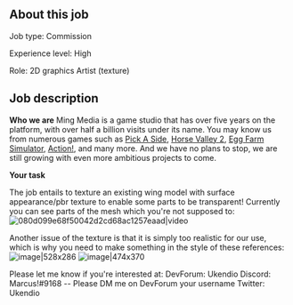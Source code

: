 ## About this job

Job type: Commission

Experience level: High

Role: 2D graphics Artist (texture)

## Job description

**Who we are**
Ming Media is a game studio that has over five years on the platform, with over half a billion visits under its name. You may know us from numerous games such as [Pick A Side](https://www.roblox.com/games/663655429/Pick-A-Side?refPageId=e2300cc5-1034-4ce6-aa21-ec43582f1de6), [Horse Valley 2](https://www.roblox.com/games/2830250344/Horse-Valley-2-BETA?refPageId=7b139857-6536-45c8-97d2-2a88e43f3750), [Egg Farm Simulator](https://www.roblox.com/games/1828509885/AUTO-EGGS-Egg-Farm-Simulator?refPageId=7b139857-6536-45c8-97d2-2a88e43f3750), [Action!](https://www.roblox.com/games/1069607513/Action?refPageId=887ffd69-244a-41b7-aa93-7df7e3e1af6f), and many more. And we have no plans to stop, we are still growing with even more ambitious projects to come. 

**Your task** 

The job entails to texture an existing wing model with surface appearance/pbr texture to enable some parts to be transparent! Currently you can see parts of the mesh which you're not supposed to: 
![080d099e68f50042d2cd68ac1257eaad|video](upload://pucxP2WPotNVaM7v5OWDYl8NZhy.mp4) 

Another issue of the texture is that it is simply too realistic for our use, which is why you need to make something in the style of these references: 
![image|528x286](upload://5KvGvt8KojFSrKt1AATP7gE4Z8N.png) 
![image|474x370](upload://tLGlzExcY0GBPNMwpmNPeUtJqjk.png) 

Please let me know if you're interested at:
DevForum: Ukendio
Discord: Marcus!#9168 -- Please DM me on DevForum your username
Twitter: Ukendio
